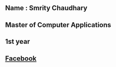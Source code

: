 ## Name : Smrity Chaudhary
## Master of Computer Applications
## 1st year
## [Facebook](https://www.facebook.com/Smritychaudhary01)

